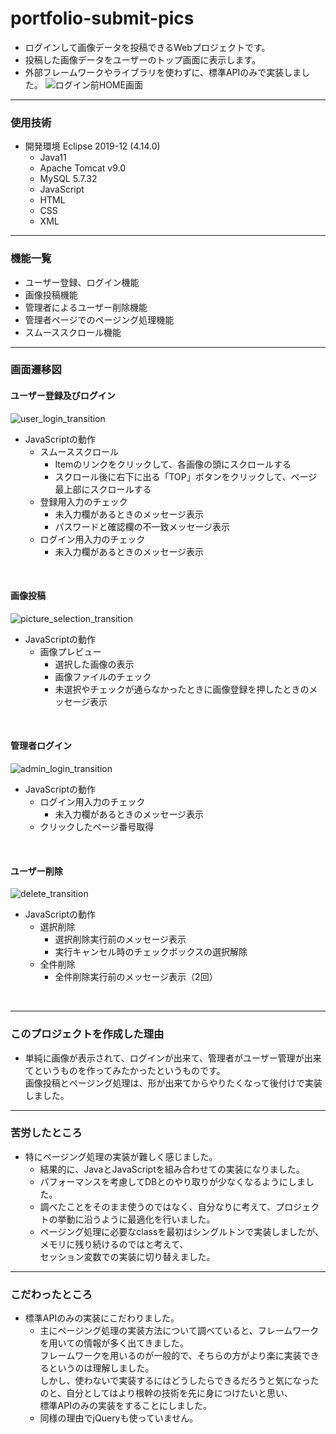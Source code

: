 # portfolio-submit-pics
- ログインして画像データを投稿できるWebプロジェクトです。
- 投稿した画像データをユーザーのトップ画面に表示します。
- 外部フレームワークやライブラリを使わずに、標準APIのみで実装しました。
![ログイン前HOME画面](https://user-images.githubusercontent.com/91111453/154211001-4448b39a-13bb-4194-b061-0014dc44464c.jpg)

---
### 使用技術
- 開発環境 Eclipse 2019-12 (4.14.0)
  - Java11
  - Apache Tomcat v9.0
  - MySQL 5.7.32
  - JavaScript
  - HTML
  - CSS
  - XML

---
### 機能一覧
- ユーザー登録、ログイン機能
- 画像投稿機能
- 管理者によるユーザー削除機能
- 管理者ページでのページング処理機能
- スムーススクロール機能

---
### 画面遷移図
#### ユーザー登録及びログイン
![user_login_transition](https://user-images.githubusercontent.com/91111453/154207261-0978d151-9402-4548-b8cc-541327460d55.jpg)
- JavaScriptの動作
  - スムーススクロール
    - Itemのリンクをクリックして、各画像の頭にスクロールする
    - スクロール後に右下に出る「TOP」ボタンをクリックして、ページ最上部にスクロールする
  - 登録用入力のチェック
    - 未入力欄があるときのメッセージ表示
    - パスワードと確認欄の不一致メッセージ表示
  - ログイン用入力のチェック
    - 未入力欄があるときのメッセージ表示
<br>

#### 画像投稿
![picture_selection_transition](https://user-images.githubusercontent.com/91111453/154207548-9532fe35-bd3f-40c3-840b-64ad48f48920.jpg)
- JavaScriptの動作
  - 画像プレビュー
    - 選択した画像の表示
    - 画像ファイルのチェック
    - 未選択やチェックが通らなかったときに画像登録を押したときのメッセージ表示
<br>

#### 管理者ログイン
![admin_login_transition](https://user-images.githubusercontent.com/91111453/154207697-b954c754-4985-41ff-85f7-4d4e1b5030da.jpg)
- JavaScriptの動作
  - ログイン用入力のチェック
    - 未入力欄があるときのメッセージ表示
  - クリックしたページ番号取得
<br>

#### ユーザー削除
![delete_transition](https://user-images.githubusercontent.com/91111453/154207893-ee776fb3-ae34-48a1-9071-669f1270388e.jpg)
- JavaScriptの動作
  - 選択削除
    - 選択削除実行前のメッセージ表示
    - 実行キャンセル時のチェックボックスの選択解除
  - 全件削除
    - 全件削除実行前のメッセージ表示（2回）
<br>

---
### このプロジェクトを作成した理由
- 単純に画像が表示されて、ログインが出来て、管理者がユーザー管理が出来てというものを作ってみたかったというものです。  
  画像投稿とページング処理は、形が出来てからやりたくなって後付けで実装しました。


---
### 苦労したところ
- 特にページング処理の実装が難しく感じました。
  - 結果的に、JavaとJavaScriptを組み合わせての実装になりました。
  - パフォーマンスを考慮してDBとのやり取りが少なくなるようにしました。
  - 調べたことをそのまま使うのではなく、自分なりに考えて、プロジェクトの挙動に沿うように最適化を行いました。
  - ページング処理に必要なclassを最初はシングルトンで実装しましたが、メモリに残り続けるのではと考えて、  
    セッション変数での実装に切り替えました。


---
### こだわったところ
- 標準APIのみの実装にこだわりました。
  - 主にページング処理の実装方法について調べていると、フレームワークを用いての情報が多く出てきました。  
    フレームワークを用いるのが一般的で、そちらの方がより楽に実装できるというのは理解しました。  
    しかし、使わないで実装するにはどうしたらできるだろうと気になったのと、自分としてはより根幹の技術を先に身につけたいと思い、  
    標準APIのみの実装をすることにしました。
  - 同様の理由でjQueryも使っていません。
